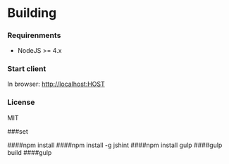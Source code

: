 # Building
##### 

### Requirenments
* NodeJS >= 4.x

### Start client
In browser:
[http://localhost:HOST](http://localhost:HOST)

### License
MIT

###set 

####npm install
####npm install -g jshint
####npm install gulp
####gulp build
####gulp